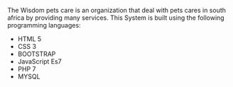 The Wisdom pets care is an organization that deal with pets cares in south africa by providing many services.
This System is built using the following programming languages:

* HTML 5
* CSS 3
* BOOTSTRAP
* JavaScript Es7
* PHP 7
* MYSQL